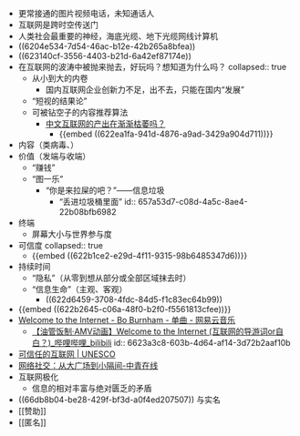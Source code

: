- 更常接通的图片视频电话，未知通话人
- 互联网是跨时空传送门
- 人类社会最重要的神经，海底光缆、地下光缆网线计算机
- ((6204e534-7d54-46ac-b12e-42b265a8bfea))
- ((623140cf-3556-4403-b21d-6a42ef87174e))
- 在互联网的波涛中被抛来抛去，好玩吗？想知道为什么吗？
  collapsed:: true
	- 从小到大的内卷
		- 国内互联网企业创新力不足，出不去，只能在国内“发展”
	- “短视的结果论”
	- 可被钻空子的内容推荐算法
		- [中文互联网的产出在渐渐枯萎吗？](https://www.zhihu.com/question/49684783)
			- {{embed ((622ea1fa-941d-4876-a9ad-3429a904d711))}}
- 内容（类病毒、）
- 价值（发端与收端）
	- “赚钱”
	- “图一乐”
		- “你是来拉屎的吧？”——信息垃圾
			- “丢进垃圾桶里面”
			  id:: 657a53d7-c08d-4a5c-8ae4-22b08bfb6982
- 终端
	- 屏幕大小与世界参与度
- 可信度
  collapsed:: true
	- {{embed ((622b1ce2-e29d-4f11-9315-98b6485347d6))}}
- 持续时间
	- “隐私”（从零到想从部分或全部区域抹去时）
	- “信息生命”（主观、客观）
		- ((622d6459-3708-4fdc-84d5-f1c83ec64b99))
- {{embed ((622b2645-c06a-48f0-b2f0-f5561813cfee))}}
- [Welcome to the Internet - Bo Burnham - 单曲 - 网易云音乐](https://music.163.com/song?id=1851572012)
	- [【油管饭制·AMV动画】Welcome to the Internet (互联网的导游词or自白？)_哔哩哔哩_bilibili](https://www.bilibili.com/video/BV1tS4y1V7yP)
	  id:: 6623a3c8-603b-4d64-af14-3d72b2aaf10b
- [可信任的互联网 | UNESCO](https://www.unesco.org/zh/internet-trust)
- [网络社交：从大广场到小隔间-中青在线](https://zqb.cyol.com/html/2020-12/18/nw.D110000zgqnb_20201218_6-02.htm)
- 互联网极化
	- 信息的相对丰富与绝对匮乏的矛盾
- ((66db8b04-be28-429f-bf3d-a0f4ed207507)) 与实名
- [[赞助]]
- [[匿名]]